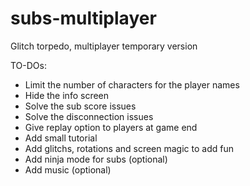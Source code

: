 # subs-multiplayer
Glitch torpedo, multiplayer temporary version

TO-DOs:
- Limit the number of characters for the player names
- Hide the info screen
- Solve the sub score issues
- Solve the disconnection issues
- Give replay option to players at game end
- Add small tutorial
- Add glitchs, rotations and screen magic to add fun
- Add ninja mode for subs (optional)
- Add music (optional)
